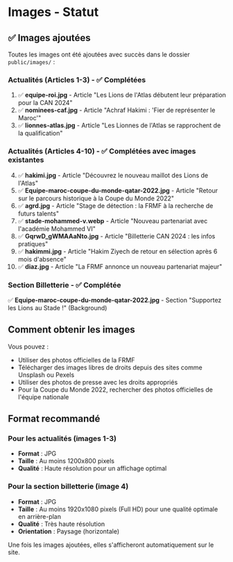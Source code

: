 # Images - Statut

## ✅ Images ajoutées

Toutes les images ont été ajoutées avec succès dans le dossier `public/images/` :

### Actualités (Articles 1-3) - ✅ Complétées
1. ✅ **equipe-roi.jpg** - Article "Les Lions de l'Atlas débutent leur préparation pour la CAN 2024"
2. ✅ **nominees-caf.jpg** - Article "Achraf Hakimi : 'Fier de représenter le Maroc'"
3. ✅ **lionnes-atlas.jpg** - Article "Les Lionnes de l'Atlas se rapprochent de la qualification"

### Actualités (Articles 4-10) - ✅ Complétées avec images existantes
4. ✅ **hakimi.jpg** - Article "Découvrez le nouveau maillot des Lions de l'Atlas"
5. ✅ **Equipe-maroc-coupe-du-monde-qatar-2022.jpg** - Article "Retour sur le parcours historique à la Coupe du Monde 2022"
6. ✅ **agrd.jpg** - Article "Stage de détection : la FRMF à la recherche de futurs talents"
7. ✅ **stade-mohammed-v.webp** - Article "Nouveau partenariat avec l'académie Mohammed VI"
8. ✅ **GqrwD_gWMAAaNto.jpg** - Article "Billetterie CAN 2024 : les infos pratiques"
9. ✅ **hakimmi.jpg** - Article "Hakim Ziyech de retour en sélection après 6 mois d'absence"
10. ✅ **diaz.jpg** - Article "La FRMF annonce un nouveau partenariat majeur"

### Section Billetterie - ✅ Complétée
✅ **Equipe-maroc-coupe-du-monde-qatar-2022.jpg** - Section "Supportez les Lions au Stade !" (Background)

## Comment obtenir les images

Vous pouvez :
- Utiliser des photos officielles de la FRMF
- Télécharger des images libres de droits depuis des sites comme Unsplash ou Pexels
- Utiliser des photos de presse avec les droits appropriés
- Pour la Coupe du Monde 2022, rechercher des photos officielles de l'équipe nationale

## Format recommandé

### Pour les actualités (images 1-3)
- **Format** : JPG
- **Taille** : Au moins 1200x800 pixels
- **Qualité** : Haute résolution pour un affichage optimal

### Pour la section billetterie (image 4)
- **Format** : JPG
- **Taille** : Au moins 1920x1080 pixels (Full HD) pour une qualité optimale en arrière-plan
- **Qualité** : Très haute résolution
- **Orientation** : Paysage (horizontale)

Une fois les images ajoutées, elles s'afficheront automatiquement sur le site.

